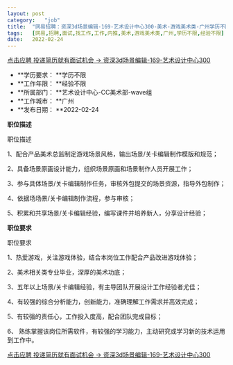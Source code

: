 ```yaml
---
layout:	post
category:	"job"
title:	"网易招聘：资深3d场景编辑-169-艺术设计中心300-美术-游戏美术类-广州学历不限经验不限"
tags:	[网易,招聘,面试,找工作,工作,内推,美术,游戏美术类,广州,学历不限,经验不限]
date:	2022-02-24
---
```


[点击应聘 投递简历就有面试机会 ->  资深3d场景编辑-169-艺术设计中心300](http://mobile.bole.netease.com/bole/boleDetail?id=37851&employeeId=346f03c3cda5f04c&key=all)



- **学历要求： **学历不限
- **工作年限： **经验不限
- **所属部门： **艺术设计中心-CC美术部-wave组
- **工作城市： **广州
- **发布日期： **2022-02-24



**职位描述**

职位描述

1、配合产品美术总监制定游戏场景风格，输出场景/关卡编辑制作模版和规范；

2、具备场景原画设计能力，组织场景原画和场景制作人员开展工作；

3、参与具体场景/关卡编辑制作任务，审核外包提交的场景资源，指导外包制作；

4、依据场场景/关卡编辑制作流程，参与审核；

5、积累和共享场景/关卡编辑经验，编写课件并培养新人，分享设计经验；





**职位要求**

职位要求

1、热爱游戏，关注游戏体验，结合本岗位工作配合产品改进游戏体验；

2、美术相关类专业毕业，深厚的美术功底；

3、五年以上场景/关卡编辑经验，有主导团队开展设计工作经验者尤佳；

4、有较强的综合分析能力，创新能力，准确理解工作需求并高效完成；

5、有较强的责任心，工作投入度高，配合团队完成目标；

6、 熟练掌握该岗位所需软件，有较强的学习能力，主动研究或学习新的技术运用到工作中。





[点击应聘 投递简历就有面试机会 ->  资深3d场景编辑-169-艺术设计中心300](http://mobile.bole.netease.com/bole/boleDetail?id=37851&employeeId=346f03c3cda5f04c&key=all)